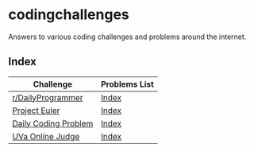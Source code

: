 # codingchallenges
Answers to various coding challenges and problems around the internet.

## Index

| Challenge | Problems List |
| --------- | ------------- |
| [r/DailyProgrammer](https://www.reddit.com/r/dailyprogrammer/) | [Index](../master/dailyprogrammer/index.md) |
| [Project Euler](https://projecteuler.net/archives) | [Index](../master/projecteuler/) |
| [Daily Coding Problem](https://www.dailycodingproblem.com/) | [Index](../master/dailycodingproblem/) |
| [UVa Online Judge](https://uva.onlinejudge.org/) | [Index](../master/uvaonlinejudge/index.md) |
